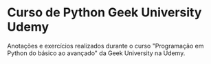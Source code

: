 # Curso de Python Geek University Udemy
Anotações e exercícios realizados durante o curso "Programação em Python do básico ao avançado" da Geek University na Udemy.

